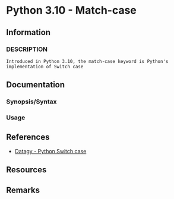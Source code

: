 # Python 3.10 - Match-case

## Information

### DESCRIPTION
```
Introduced in Python 3.10, the match-case keyword is Python's implementation of Switch case
```

## Documentation

### Synopsis/Syntax 

### Usage

## References
+ [Datagy - Python Switch case](https://datagy.io/python-switch-case/)

## Resources

## Remarks

